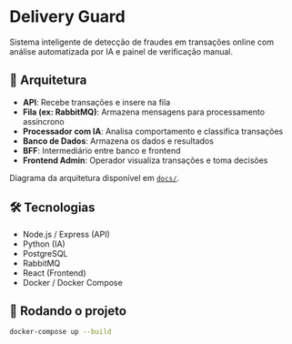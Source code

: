 # Delivery Guard

Sistema inteligente de detecção de fraudes em transações online com análise automatizada por IA e painel de verificação manual.

## 📐 Arquitetura

- **API**: Recebe transações e insere na fila
- **Fila (ex: RabbitMQ)**: Armazena mensagens para processamento assíncrono
- **Processador com IA**: Analisa comportamento e classifica transações
- **Banco de Dados**: Armazena os dados e resultados
- **BFF**: Intermediário entre banco e frontend
- **Frontend Admin**: Operador visualiza transações e toma decisões

Diagrama da arquitetura disponível em [`docs/`](./docs).

## 🛠️ Tecnologias

- Node.js / Express (API)
- Python (IA)
- PostgreSQL
- RabbitMQ
- React (Frontend)
- Docker / Docker Compose

## 🚀 Rodando o projeto

```bash
docker-compose up --build
